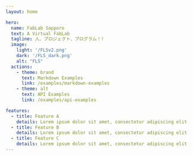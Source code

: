 ```yaml
---
layout: home

hero:
  name: FabLab Sapporo
  text: A Virtual FabLab
  tagline: 人、プロジェクト、プログラム！!
  image:
    light: '/FLSv2.png'
    dark: '/FLS_dark.png'
    alt: "FLS"
  actions:
    - theme: brand
      text: Markdown Examples
      link: /examples/markdown-examples
    - theme: alt
      text: API Examples
      link: /examples/api-examples

features:
  - title: Feature A
    details: Lorem ipsum dolor sit amet, consectetur adipiscing elit
  - title: Feature B
    details: Lorem ipsum dolor sit amet, consectetur adipiscing elit
  - title: Feature C
    details: Lorem ipsum dolor sit amet, consectetur adipiscing elit
---
```



